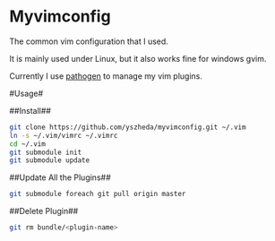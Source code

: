 # Myvimconfig

The common vim configuration that I used.

It is mainly used under Linux, but it also works fine for windows gvim.

Currently I use [pathogen](https://github.com/tpope/vim-pathogen) to manage my vim plugins.

#Usage#

##Install##
```bash
git clone https://github.com/yszheda/myvimconfig.git ~/.vim
ln -s ~/.vim/vimrc ~/.vimrc
cd ~/.vim
git submodule init
git submodule update
```

##Update All the Plugins##
```bash
git submodule foreach git pull origin master
```

##Delete Plugin##
```bash
git rm bundle/<plugin-name>
```
